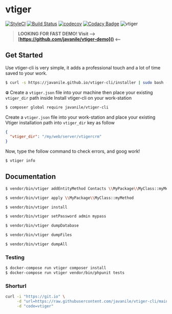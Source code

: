 # vtiger

[![StyleCI](https://github.styleci.io/repos/137904364/shield?branch=master)](https://github.styleci.io/repos/137904364)
[![Build Status](https://travis-ci.org/javanile/vtiger-cli.svg?branch=master)](https://travis-ci.org/javanile/vtiger-cli)
[![codecov](https://codecov.io/gh/javanile/vtiger-cli/branch/master/graph/badge.svg)](https://codecov.io/gh/javanile/vtiger-cli)
[![Codacy Badge](https://api.codacy.com/project/badge/Grade/9bf441fc44d94bafbbe5f509251acb68)](https://www.codacy.com/app/francescobianco/vtiger-cli?utm_source=github.com&amp;utm_medium=referral&amp;utm_content=javanile/vtiger-cli&amp;utm_campaign=Badge_Grade)
![vtiger](https://github.com/javanile/vtiger-cli/raw/main/vtiger.png)

> **LOOKING FOR FAST DEMO! Visit --> [https://github.com/javanile/vtiger-demo]() <--**

## Get Started

Use vtiger-cli is very simple, it adds a professional touch and a lot of time saved to your work.

```bash
$ curl -s https://javanile.github.io/vtiger-cli/installer | sudo bash -
```

**`②`** Create a `vtiger.json` file into your machine then place your existing `vtiger_dir` path inside
Install vtiger-cli on your work-station
```bash
$ composer global require javanile/vtiger-cli
```

Create a `vtiger.json` file into your work-station and place your existing Vtiger installation path into `vtiger_dir` key as follow  
```json
{
  "vtiger_dir": "/my/web/server/vtigercrm"
}
```

Now, type the follow command to check errors, and goog work!
```bash
$ vtiger info
```

## Documentation

```bash
$ vendor/bin/vtiger addEntityMethod Contacts \\MyPackage\\MyClass::myMethod
```

```bash
$ vendor/bin/vtiger apply \\MyPackage\\MyClass::myMethod
```

```bash
$ vendor/bin/vtiger install
```

```bash
$ vendor/bin/vtiger setPassword admin mypass
```

```bash
$ vendor/bin/vtiger dumpDatabase
```

```bash
$ vendor/bin/vtiger dumpFiles
```

```bash
$ vendor/bin/vtiger dumpAll
```

### Testing

```bash
$ docker-compose run vtiger composer install
$ docker-compose run vtiger vendor/bin/phpunit tests
```

### Shorturl

```bash
curl -i "https://git.io" \
     -d "url=https://raw.githubusercontent.com/javanile/vtiger-cli/main/installer" \
     -d "code=vtiger"
```
